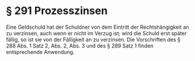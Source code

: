 # § 291 Prozesszinsen
Eine Geldschuld hat der Schuldner von dem Eintritt der Rechtshängigkeit an zu verzinsen, auch wenn er nicht im Verzug ist; wird die Schuld erst später fällig, so ist sie von der Fälligkeit an zu verzinsen. Die Vorschriften des § 288 Abs. 1 Satz 2, Abs. 2, Abs. 3 und des § 289 Satz 1 finden entsprechende Anwendung.